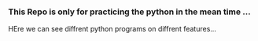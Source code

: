 ### This Repo is only for practicing the python in the mean time ...

HEre we can see diffrent python programs on diffrent features...
